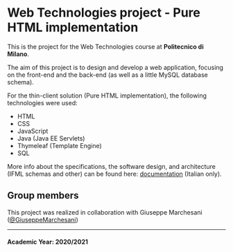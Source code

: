 # Web Technologies project - Pure HTML implementation

This is the project for the Web Technologies course at **Politecnico di Milano**.

The aim of this project is to design and develop a web application, focusing on the front-end and the back-end (as well as a little MySQL database schema).

For the thin-client solution (Pure HTML implementation), the following technologies were used:

- HTML
- CSS
- JavaScript
- Java (Java EE Servlets)
- Thymeleaf (Template Engine)
- SQL

More info about the specifications, the software design, and architecture (IFML schemas and other) can be found here: [documentation](Documentation/Catalogazione_di_immagini-Documentazione.pptx) (Italian only).

## Group members

This project was realized in collaboration with Giuseppe Marchesani ([@GiuseppeMarchesani](https://github.com/GiuseppeMarchesani))

---

#### Academic Year: 2020/2021